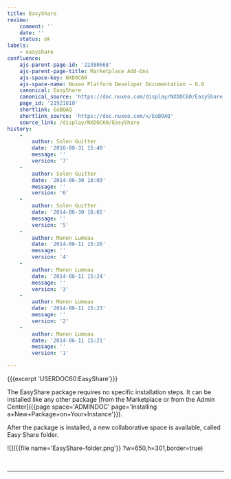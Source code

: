 ```yaml
---
title: EasyShare
review:
    comment: ''
    date: ''
    status: ok
labels:
    - easyshare
confluence:
    ajs-parent-page-id: '22380668'
    ajs-parent-page-title: Marketplace Add-Ons
    ajs-space-key: NXDOC60
    ajs-space-name: Nuxeo Platform Developer Documentation — 6.0
    canonical: EasyShare
    canonical_source: 'https://doc.nuxeo.com/display/NXDOC60/EasyShare'
    page_id: '21921810'
    shortlink: EoBOAQ
    shortlink_source: 'https://doc.nuxeo.com/x/EoBOAQ'
    source_link: /display/NXDOC60/EasyShare
history:
    - 
        author: Solen Guitter
        date: '2016-08-31 15:40'
        message: ''
        version: '7'
    - 
        author: Solen Guitter
        date: '2014-06-30 18:03'
        message: ''
        version: '6'
    - 
        author: Solen Guitter
        date: '2014-06-30 18:02'
        message: ''
        version: '5'
    - 
        author: Manon Lumeau
        date: '2014-06-11 15:26'
        message: ''
        version: '4'
    - 
        author: Manon Lumeau
        date: '2014-06-11 15:24'
        message: ''
        version: '3'
    - 
        author: Manon Lumeau
        date: '2014-06-11 15:23'
        message: ''
        version: '2'
    - 
        author: Manon Lumeau
        date: '2014-06-11 15:21'
        message: ''
        version: '1'

---
```

{{{excerpt 'USERDOC60:EasyShare'}}}

The EasyShare package&nbsp;requires no specific installation steps. It can be installed like any other package&nbsp;[from the Marketplace or from the Admin Center]({{page space='ADMINDOC' page='Installing a+New+Package+on+Your+Instance'}}).

After the package is installed, a new collaborative space is available, called Easy Share folder.

![]({{file name='EasyShare-folder.png'}} ?w=650,h=301,border=true)

&nbsp;

* * *